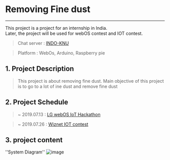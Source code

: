 # Removing Fine dust
------
This project is a project for an internship in India.<br>
Later, the project will be used for webOS contest and IOT contest.


> Chat server : [INDO-KNU](https://etherpad.openstack.org/p/INDO-KNU)


> Platform : WebOs, Arduino, Raspberry pie


## 1. Project Description
> This project is about removing fine dust. Main objective of this project is to go to a lot of ine dust and remove fine dust


## 2. Project Schedule
> ~ 2019.07.13 : [LG webOS IoT Hackathon](http://enroll.lgsoftindia.com/webos/login.aspx)

> ~ 2019.07.26 : [Wiznet IOT contest](http://maker.wiznet.io)


## 3. project content
''System Diagram''
![image](https://user-images.githubusercontent.com/36303777/62603673-5dd09e80-b931-11e9-8ae4-fc2d624226c0.png)





